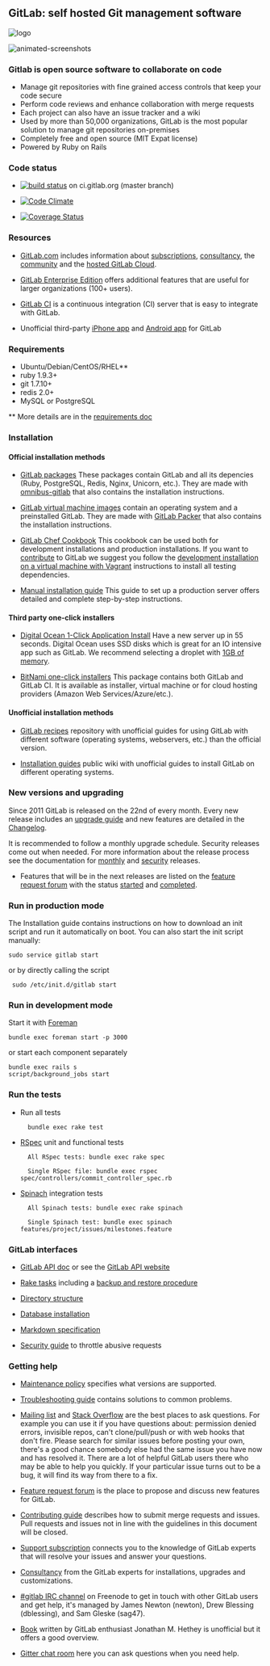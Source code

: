 ## GitLab: self hosted Git management software

![logo](https://gitlab.com/gitlab-org/gitlab-ce/raw/master/public/gitlab_logo.png)

![animated-screenshots](https://gist.github.com/fnkr/2f9badd56bfe0ed04ee7/raw/4f48806fbae97f556c2f78d8c2d299c04500cb0d/compiled.gif)

### Gitlab is open source software to collaborate on code

* Manage git repositories with fine grained access controls that keep your code secure
* Perform code reviews and enhance collaboration with merge requests
* Each project can also have an issue tracker and a wiki
* Used by more than 50,000 organizations, GitLab is the most popular solution to manage git repositories on-premises
* Completely free and open source (MIT Expat license)
* Powered by Ruby on Rails

### Code status

* [![build status](https://ci.gitlab.org/projects/1/status.png?ref=master)](https://ci.gitlab.org/projects/1?ref=master) on ci.gitlab.org (master branch)

* [![Code Climate](https://codeclimate.com/github/gitlabhq/gitlabhq.png)](https://codeclimate.com/github/gitlabhq/gitlabhq)

* [![Coverage Status](https://coveralls.io/repos/gitlabhq/gitlabhq/badge.png?branch=master)](https://coveralls.io/r/gitlabhq/gitlabhq)

### Resources

* [GitLab.com](https://www.gitlab.com/) includes information about [subscriptions](https://www.gitlab.com/subscription/), [consultancy](https://www.gitlab.com/consultancy/), the [community](https://www.gitlab.com/community/) and the [hosted GitLab Cloud](https://www.gitlab.com/cloud/).

* [GitLab Enterprise Edition](https://www.gitlab.com/gitlab-ce/) offers additional features that are useful for larger organizations (100+ users).

* [GitLab CI](https://www.gitlab.com/gitlab-ci/) is a continuous integration (CI) server that is easy to integrate with GitLab.

* Unofficial third-party [iPhone app](http://gitlabcontrol.com/) and [Android app](https://play.google.com/store/apps/details?id=com.bd.gitlab&hl=en) for GitLab

### Requirements

* Ubuntu/Debian/CentOS/RHEL**
* ruby 1.9.3+
* git 1.7.10+
* redis 2.0+
* MySQL or PostgreSQL

** More details are in the [requirements doc](doc/install/requirements.md)

### Installation

#### Official installation methods

* [GitLab packages](https://www.gitlab.com/downloads/) These packages contain GitLab and all its depencies (Ruby, PostgreSQL, Redis, Nginx, Unicorn, etc.). They are made with [omnibus-gitlab](https://gitlab.com/gitlab-org/omnibus-gitlab/blob/master/README.md) that also contains the installation instructions.

* [GitLab virtual machine images](https://www.gitlab.com/downloads/) contain an operating system and a preinstalled GitLab. They are made with [GitLab Packer](https://gitlab.com/gitlab-org/gitlab-packer/blob/master/README.md) that also contains the installation instructions.

* [GitLab Chef Cookbook](https://gitlab.com/gitlab-org/cookbook-gitlab/blob/master/README.md) This cookbook can be used both for development installations and production installations. If you want to [contribute](CONTRIBUTE.md) to GitLab we suggest you follow the [development installation on a virtual machine with Vagrant](https://gitlab.com/gitlab-org/cookbook-gitlab/blob/master/doc/development.md) instructions to install all testing dependencies.

* [Manual installation guide](doc/install/installation.md) This guide to set up a production server offers detailed and complete step-by-step instructions.

#### Third party one-click installers

* [Digital Ocean 1-Click Application Install](https://www.digitalocean.com/blog_posts/host-your-git-repositories-in-55-seconds-with-gitlab) Have a new server up in 55 seconds. Digital Ocean uses SSD disks which is great for an IO intensive app such as GitLab. We recommend selecting a droplet with [1GB of memory](https://github.com/gitlabhq/gitlabhq/blob/master/doc/install/requirements.md).

* [BitNami one-click installers](http://bitnami.com/stack/gitlab) This package contains both GitLab and GitLab CI. It is available as installer, virtual machine or for cloud hosting providers (Amazon Web Services/Azure/etc.).

#### Unofficial installation methods

* [GitLab recipes](https://gitlab.com/gitlab-org/gitlab-recipes/) repository with unofficial guides for using GitLab with different software (operating systems, webservers, etc.) than the official version.

* [Installation guides](https://github.com/gitlabhq/gitlab-public-wiki/wiki/Unofficial-Installation-Guides) public wiki with unofficial guides to install GitLab on different operating systems.

### New versions and upgrading

Since 2011 GitLab is released on the 22nd of every month. Every new release includes an [upgrade guide](doc/update) and new features are detailed in the [Changelog](CHANGELOG).

It is recommended to follow a monthly upgrade schedule. Security releases come out when needed. For more information about the release process see the documentation for [monthly](https://gitlab.com/gitlab-org/gitlab-ce/blob/master/doc/release/monthly.md) and [security](https://gitlab.com/gitlab-org/gitlab-ce/blob/master/doc/release/security.md) releases.

* Features that will be in the next releases are listed on the [feature request forum](http://feedback.gitlab.com/forums/176466-general) with the status [started](http://feedback.gitlab.com/forums/176466-general/status/796456) and [completed](http://feedback.gitlab.com/forums/176466-general/status/796457).

### Run in production mode

The Installation guide contains instructions on how to download an init script and run it automatically on boot. You can also start the init script manually:

    sudo service gitlab start

or by directly calling the script

     sudo /etc/init.d/gitlab start

### Run in development mode

Start it with [Foreman](https://github.com/ddollar/foreman)

    bundle exec foreman start -p 3000

or start each component separately

    bundle exec rails s
    script/background_jobs start

### Run the tests

* Run all tests

        bundle exec rake test

* [RSpec](http://rspec.info/) unit and functional tests

        All RSpec tests: bundle exec rake spec

        Single RSpec file: bundle exec rspec spec/controllers/commit_controller_spec.rb

* [Spinach](https://github.com/codegram/spinach) integration tests

        All Spinach tests: bundle exec rake spinach

        Single Spinach test: bundle exec spinach features/project/issues/milestones.feature


### GitLab interfaces

* [GitLab API doc](doc/api/README.md) or see the [GitLab API website](http://api.gitlab.org/)

* [Rake tasks](doc/raketasks) including a [backup and restore procedure](doc/raketasks/backup_restore.md)

* [Directory structure](doc/install/structure.md)

* [Database installation](doc/install/databases.md)

* [Markdown specification](doc/markdown/markdown.md)

* [Security guide](doc/security/rack_attack.md) to throttle abusive requests

### Getting help

* [Maintenance policy](MAINTENANCE.md) specifies what versions are supported.

* [Troubleshooting guide](https://github.com/gitlabhq/gitlab-public-wiki/wiki/Trouble-Shooting-Guide) contains solutions to common problems.

* [Mailing list](https://groups.google.com/forum/#!forum/gitlabhq) and [Stack Overflow](http://stackoverflow.com/questions/tagged/gitlab) are the best places to ask questions. For example you can use it if you have questions about: permission denied errors, invisible repos, can't clone/pull/push or with web hooks that don't fire. Please search for similar issues before posting your own, there's a good chance somebody else had the same issue you have now and has resolved it. There are a lot of helpful GitLab users there who may be able to help you quickly. If your particular issue turns out to be a bug, it will find its way from there to a fix.

* [Feature request forum](http://feedback.gitlab.com) is the place to propose and discuss new features for GitLab.

* [Contributing guide](https://gitlab.com/gitlab-org/gitlab-ce/blob/master/CONTRIBUTING.md) describes how to submit merge requests and issues. Pull requests and issues not in line with the guidelines in this document will be closed.

* [Support subscription](http://www.gitlab.com/subscription/) connects you to the knowledge of GitLab experts that will resolve your issues and answer your questions.

* [Consultancy](http://www.gitlab.com/consultancy/) from the GitLab experts for installations, upgrades and customizations.

* [#gitlab IRC channel](http://www.freenode.net/) on Freenode to get in touch with other GitLab users and get help, it's managed by James Newton (newton), Drew Blessing (dblessing), and Sam Gleske (sag47).

* [Book](http://www.packtpub.com/gitlab-repository-management/book) written by GitLab enthusiast Jonathan M. Hethey is unofficial but it offers a good overview.

* [Gitter chat room](https://gitter.im/gitlabhq/gitlabhq#) here you can ask questions when you need help.
